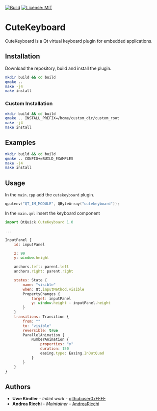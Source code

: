 [![Build](https://github.com/amarula/cutekeyboard/actions/workflows/build.yml/badge.svg)](https://github.com/amarula/cutekeyboard/actions/workflows/build.yml)
[![License: MIT](https://img.shields.io/badge/License-MIT-yellow.svg)](https://opensource.org/licenses/MIT)

# CuteKeyboard

CuteKeyboard is a Qt virtual keyboard plugin for embedded applications.

## Installation

Download the repository, build and install the plugin.

```bash
mkdir build && cd build
qmake ..
make -j4
make install
```

### Custom Installation

```bash
mkdir build && cd build
qmake .. INSTALL_PREFIX=/home/custom_dir/custom_root
make -j4
make install
```

## Examples

```bash
mkdir build && cd build
qmake .. CONFIG+=BUILD_EXAMPLES
make -j4
make install
```

## Usage

In the `main.cpp` add the `cutekeyboard` plugin.

```c++
qputenv("QT_IM_MODULE", QByteArray("cutekeyboard"));
```

In the `main.qml` insert the keyboard component

```javascript
import QtQuick.CuteKeyboard 1.0

...

InputPanel {
    id: inputPanel

    z: 99
    y: window.height

    anchors.left: parent.left
    anchors.right: parent.right

    states: State {
        name: "visible"
        when: Qt.inputMethod.visible
        PropertyChanges {
            target: inputPanel
            y: window.height - inputPanel.height
        }
    }
    transitions: Transition {
        from: ""
        to: "visible"
        reversible: true
        ParallelAnimation {
            NumberAnimation {
                properties: "y"
                duration: 150
                easing.type: Easing.InOutQuad
            }
        }
    }
}
```
## Authors
 * **Uwe Kindler** - *Initial work* - [githubuser0xFFFF](https://github.com/githubuser0xFFFF)
 * **Andrea Ricchi** - *Maintainer* - [AndreaRicchi](https://github.com/AndreaRicchi)
